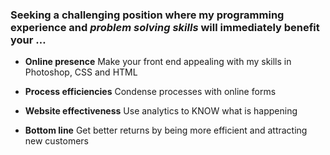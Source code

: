 ### Seeking a challenging position where my programming experience and *problem solving skills* will immediately benefit your …

- **Online presence** 
  Make your front end appealing with my skills in Photoshop, CSS and HTML

- **Process efficiencies** 
  Condense processes with online forms

- **Website effectiveness** 
  Use analytics to KNOW what is happening

- **Bottom line** 
  Get better returns by being more efficient and attracting new customers
